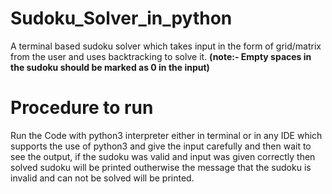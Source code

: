 # Sudoku_Solver_in_python
A terminal based sudoku solver which takes input in the form of grid/matrix from the user and uses backtracking to solve it.
**(note:- Empty spaces in the sudoku should be marked as 0 in the input)**

# Procedure to run
Run the Code with python3 interpreter either in terminal or in any IDE which supports the use of python3 and give the input carefully and then wait to see the output, if the sudoku was valid and input was given correctly then solved sudoku will be printed outherwise the message that the sudoku is invalid and can not be solved will be printed.
